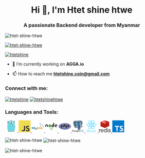 <h1 align="center">Hi 👋, I'm Htet shine htwe</h1>
<h3 align="center">A passionate Backend developer from Myanmar</h3>

<p align="left"> <img src="https://komarev.com/ghpvc/?username=htet-shine-htwe&label=Profile%20views&color=0e75b6&style=flat" alt="htet-shine-htwe" /> </p>

<p align="left"> <a href="https://github.com/ryo-ma/github-profile-trophy"><img src="https://github-profile-trophy.vercel.app/?username=htet-shine-htwe" alt="htet-shine-htwe" /></a> </p>

<p align="left"> <a href="https://twitter.com/htetshine" target="blank"><img src="https://img.shields.io/twitter/follow/htetshine?logo=twitter&style=for-the-badge" alt="htetshine" /></a> </p>

- 🔭 I’m currently working on **AGGA.io**

- 📫 How to reach me **htetshine.coin@gmail.com**

<h3 align="left">Connect with me:</h3>
<p align="left">
<a href="https://twitter.com/htetshine" target="blank"><img align="center" src="https://raw.githubusercontent.com/rahuldkjain/github-profile-readme-generator/master/src/images/icons/Social/twitter.svg" alt="htetshine" height="30" width="40" /></a>
<a href="https://fb.com/htetshinehtwe" target="blank"><img align="center" src="https://raw.githubusercontent.com/rahuldkjain/github-profile-readme-generator/master/src/images/icons/Social/facebook.svg" alt="htetshinehtwe" height="30" width="40" /></a>
</p>

<h3 align="left">Languages and Tools:</h3>
<p align="left"> <a href="https://golang.org" target="_blank" rel="noreferrer"> <img src="https://raw.githubusercontent.com/devicons/devicon/master/icons/go/go-original.svg" alt="go" width="40" height="40"/> </a> <a href="https://developer.mozilla.org/en-US/docs/Web/JavaScript" target="_blank" rel="noreferrer"> <img src="https://raw.githubusercontent.com/devicons/devicon/master/icons/javascript/javascript-original.svg" alt="javascript" width="40" height="40"/> </a> <a href="https://www.mysql.com/" target="_blank" rel="noreferrer"> <img src="https://raw.githubusercontent.com/devicons/devicon/master/icons/mysql/mysql-original-wordmark.svg" alt="mysql" width="40" height="40"/> </a> <a href="https://nodejs.org" target="_blank" rel="noreferrer"> <img src="https://raw.githubusercontent.com/devicons/devicon/master/icons/nodejs/nodejs-original-wordmark.svg" alt="nodejs" width="40" height="40"/> </a> <a href="https://www.php.net" target="_blank" rel="noreferrer"> <img src="https://raw.githubusercontent.com/devicons/devicon/master/icons/php/php-original.svg" alt="php" width="40" height="40"/> </a> <a href="https://www.postgresql.org" target="_blank" rel="noreferrer"> <img src="https://raw.githubusercontent.com/devicons/devicon/master/icons/postgresql/postgresql-original-wordmark.svg" alt="postgresql" width="40" height="40"/> </a> <a href="https://reactjs.org/" target="_blank" rel="noreferrer"> <img src="https://raw.githubusercontent.com/devicons/devicon/master/icons/react/react-original-wordmark.svg" alt="react" width="40" height="40"/> </a> <a href="https://redis.io" target="_blank" rel="noreferrer"> <img src="https://raw.githubusercontent.com/devicons/devicon/master/icons/redis/redis-original-wordmark.svg" alt="redis" width="40" height="40"/> </a> <a href="https://www.typescriptlang.org/" target="_blank" rel="noreferrer"> <img src="https://raw.githubusercontent.com/devicons/devicon/master/icons/typescript/typescript-original.svg" alt="typescript" width="40" height="40"/> </a> </p>

<p><img align="left" src="https://github-readme-stats.vercel.app/api/top-langs?username=htet-shine-htwe&show_icons=true&locale=en&layout=compact" alt="htet-shine-htwe" /></p>

<p>&nbsp;<img align="center" src="https://github-readme-stats.vercel.app/api?username=htet-shine-htwe&show_icons=true&locale=en" alt="htet-shine-htwe" /></p>

<p><img align="center" src="https://github-readme-streak-stats.herokuapp.com/?user=htet-shine-htwe&" alt="htet-shine-htwe" /></p>
